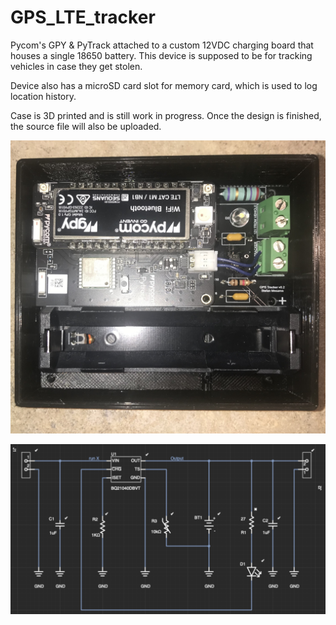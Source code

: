 # GPS_LTE_tracker
Pycom's GPY &amp; PyTrack attached to a custom 12VDC charging board that houses a single 18650 battery. 
This device is supposed to be for tracking vehicles in case they get stolen.

Device also has a microSD card slot for memory card, which is used to log location history.

Case is 3D printed and is still work in progress. Once the design is finished, the source file will also be uploaded.

![image of a GPS tracker](https://raw.githubusercontent.com/sierramango/GPS_LTE_tracker/master/IMG_1889.jpg)

![charging circuit schematic](https://raw.githubusercontent.com/sierramango/GPS_LTE_tracker/master/charging_circuit.png)

